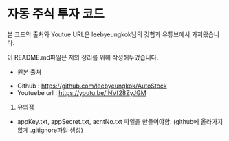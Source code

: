 # 자동 주식 투자 코드 

본 코드의 출처와 Youtue URL은 leebyeungkok님의 깃헙과 유튜브에서 가져왔습니다.

이 README.md파일은 저의 정리를 위해 작성해두었습니다.

* 원본 출처
- Github : https://github.com/leebyeungkok/AutoStock
- Youtuebe url : https://youtu.be/INVf28ZyJGM


1. 유의점
- appKey.txt, appSecret.txt, acntNo.txt 파일을 만들어야함. (github에 올라가지 않게 .gitignore파일 생성)

